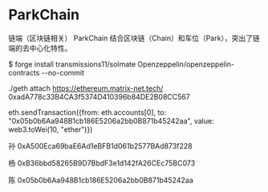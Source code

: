 # ParkChain
链端（区块链相关） ParkChain 结合区块链（Chain）和车位（Park），突出了链端的去中心化特性。

$ forge install transmissions11/solmate Openzeppelin/openzeppelin-contracts --no-commit


./geth attach https://ethereum.matrix-net.tech/  
0xadA778c33B4CA3f5374D410396b84DE2B08CC567

eth.sendTransaction({from: eth.accounts[0], to: "0x05b0b6Aa948B1cb186E5206a2bb0B871b45242aa", value: web3.toWei(10, "ether")})

孙
0xA500Eca69baE6Ad1eBFB1d061b2577BAd873f228

杨
0xB36bbd58265B9D7BbdF3e1d142fA26CEc75BC073

陈
0x05b0b6Aa948B1cb186E5206a2bb0B871b45242aa